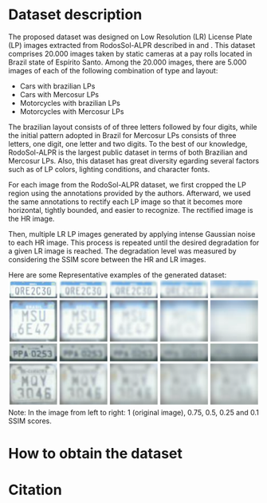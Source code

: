 # Dataset description

The proposed dataset was designed on Low Resolution (LR) License Plate (LP) images extracted from RodosSol-ALPR described in  and . This dataset comprises 20.000 images taken by static cameras at a pay rolls located in Brazil state of Espírito Santo. Among the 20.000 images, there are 5.000 images of each of the following combination of type and layout:

* Cars with brazilian LPs
* Cars with Mercosur LPs
* Motorcycles with brazilian LPs
* Motorcycles with Mercosur LPs

The brazilian layout consists of of three letters followed by four digits, while the initial pattern adopted in Brazil for Mercosur LPs consists of three letters, one digit, one letter and two digits. To the best of our knowledge,  RodoSol-ALPR is the largest public dataset in terms of both Brazilian and Mercosur LPs. Also, this dataset has great diversity egarding several factors such as of LP colors, lighting conditions, and character fonts.

For each image from the RodoSol-ALPR dataset, we first cropped the LP region using the annotations provided by the authors. Afterward, we used the same annotations to rectify each LP image so that it becomes more horizontal, tightly bounded, and easier to recognize. The rectified image is the HR image.

Then, multiple LR LP images generated  by applying intense Gaussian noise to each HR image. This process is repeated until the desired degradation for a given LR image is reached. The degradation level was measured by considering the SSIM score between the HR and LR images. 

Here are some Representative examples of the generated dataset:
<img src="./media/image.png"/>
Note: In the image from left to right: 1 (original image), 0.75, 0.5, 0.25 and 0.1 SSIM scores.
<br>


# How to obtain the dataset


# Citation


